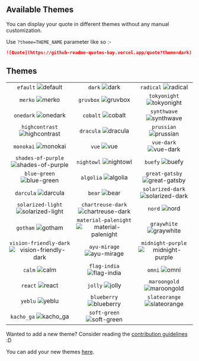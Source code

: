## Available Themes

<!-- DO NOT EDIT THIS FILE DIRECTLY -->

You can display your quote in different themes without any manual customization.

Use `?theme=THEME_NAME` parameter like so :-

```md
![Quote](https://github-readme-quotes-bay.vercel.app/quote?theme=dark)
```

## Themes

| | | |
| :--: | :--: | :--: |
| `efault` ![default][default] | `dark` ![dark][dark] | `radical` ![radical][radical] |
| `merko` ![merko][merko] | `gruvbox` ![gruvbox][gruvbox] | `tokyonight` ![tokyonight][tokyonight] |
| `onedark` ![onedark][onedark] | `cobalt` ![cobalt][cobalt] | `synthwave` ![synthwave][synthwave] |
| `highcontrast` ![highcontrast][highcontrast] | `dracula` ![dracula][dracula] | `prussian` ![prussian][prussian] |
| `monokai` ![monokai][monokai] | `vue` ![vue][vue] | `vue-dark` ![vue-dark][vue-dark] |
| `shades-of-purple` ![shades-of-purple][shades-of-purple] | `nightowl` ![nightowl][nightowl] | `buefy` ![buefy][buefy] |
| `blue-green` ![blue-green][blue-green] | `algolia` ![algolia][algolia] | `great-gatsby` ![great-gatsby][great-gatsby] |
| `darcula` ![darcula][darcula] | `bear` ![bear][bear] | `solarized-dark` ![solarized-dark][solarized-dark] |
| `solarized-light` ![solarized-light][solarized-light] | `chartreuse-dark` ![chartreuse-dark][chartreuse-dark] | `nord` ![nord][nord] |
| `gotham` ![gotham][gotham] | `material-palenight` ![material-palenight][material-palenight] | `graywhite` ![graywhite][graywhite] |
| `vision-friendly-dark` ![vision-friendly-dark][vision-friendly-dark] | `ayu-mirage` ![ayu-mirage][ayu-mirage] | `midnight-purple` ![midnight-purple][midnight-purple] |
| `calm` ![calm][calm] | `flag-india` ![flag-india][flag-india] | `omni` ![omni][omni] |
| `react` ![react][react] | `jolly` ![jolly][jolly] | `maroongold` ![maroongold][maroongold] |
| `yeblu` ![yeblu][yeblu] | `blueberry` ![blueberry][blueberry] | `slateorange` ![slateorange][slateorange] |
| `kacho_ga` ![kacho_ga][kacho_ga] | `soft-green` ![soft-green][soft-green] |  |

[default]: https://github-readme-quotes-bay.vercel.app/quote?theme=default
[dark]: https://github-readme-quotes-bay.vercel.app/quote?theme=dark
[radical]: https://github-readme-quotes-bay.vercel.app/quote?theme=radical
[merko]: https://github-readme-quotes-bay.vercel.app/quote?theme=merko
[gruvbox]: https://github-readme-quotes-bay.vercel.app/quote?theme=gruvbox
[tokyonight]: https://github-readme-quotes-bay.vercel.app/quote?theme=tokyonight
[onedark]: https://github-readme-quotes-bay.vercel.app/quote?theme=onedark
[cobalt]: https://github-readme-quotes-bay.vercel.app/quote?theme=cobalt
[synthwave]: https://github-readme-quotes-bay.vercel.app/quote?theme=synthwave
[highcontrast]: https://github-readme-quotes-bay.vercel.app/quote?theme=highcontrast
[dracula]: https://github-readme-quotes-bay.vercel.app/quote?theme=dracula
[prussian]: https://github-readme-quotes-bay.vercel.app/quote?theme=prussian
[monokai]: https://github-readme-quotes-bay.vercel.app/quote?theme=monokai
[vue]: https://github-readme-quotes-bay.vercel.app/quote?theme=vue
[vue-dark]: https://github-readme-quotes-bay.vercel.app/quote?theme=vue-dark
[shades-of-purple]: https://github-readme-quotes-bay.vercel.app/quote?theme=shades-of-purple
[nightowl]: https://github-readme-quotes-bay.vercel.app/quote?theme=nightowl
[buefy]: https://github-readme-quotes-bay.vercel.app/quote?theme=buefy
[blue-green]: https://github-readme-quotes-bay.vercel.app/quote?theme=blue-green
[algolia]: https://github-readme-quotes-bay.vercel.app/quote?theme=algolia
[great-gatsby]: https://github-readme-quotes-bay.vercel.app/quote?theme=great-gatsby
[darcula]: https://github-readme-quotes-bay.vercel.app/quote?theme=darcula
[bear]: https://github-readme-quotes-bay.vercel.app/quote?theme=bear
[solarized-dark]: https://github-readme-quotes-bay.vercel.app/quote?theme=solarized-dark
[solarized-light]: https://github-readme-quotes-bay.vercel.app/quote?theme=solarized-light
[chartreuse-dark]: https://github-readme-quotes-bay.vercel.app/quote?theme=chartreuse-dark
[nord]: https://github-readme-quotes-bay.vercel.app/quote?theme=nord
[gotham]:https://github-readme-quotes-bay.vercel.app/quote?theme=gotham
[material-palenight]:https://github-readme-quotes-bay.vercel.app/quote?theme=material-palenight
[graywhite]: https://github-readme-quotes-bay.vercel.app/quote?theme=graywhite
[vision-friendly-dark]: https://github-readme-quotes-bay.vercel.app/quote?theme=vision-friendly-dark
[ayu-mirage]: https://github-readme-quotes-bay.vercel.app/quote?theme=ayu-mirage
[midnight-purple]: https://github-readme-quotes-bay.vercel.app/quote?theme=midnight-purple
[calm]: https://github-readme-quotes-bay.vercel.app/quote?theme=calm
[flag-india]: https://github-readme-quotes-bay.vercel.app/quote?theme=flag-india
[omni]: https://github-readme-quotes-bay.vercel.app/quote?theme=omni
[react]: https://github-readme-quotes-bay.vercel.app/quote?theme=react
[jolly]: https://github-readme-quotes-bay.vercel.app/quote?theme=jolly
[maroongold]:https://github-readme-quotes-bay.vercel.app/quote?theme=maroongold
[yeblu]: https://github-readme-quotes-bay.vercel.app/quote?theme=yeblu
[blueberry]: https://github-readme-quotes-bay.vercel.app/quote?theme=blueberry
[slateorange]: https://github-readme-quotes-bay.vercel.app/quote?theme=slateorange
[kacho_ga]: https://github-readme-quotes-bay.vercel.app/quote?theme=kacho_ga
[soft-green]: https://github-readme-quotes-bay.vercel.app/quote?theme=soft-green

Wanted to add a new theme? Consider reading the [contribution guidelines](../../CONTRIBUTING.md#themes-contribution) :D

You can add your new themes [here](./themes.js).
